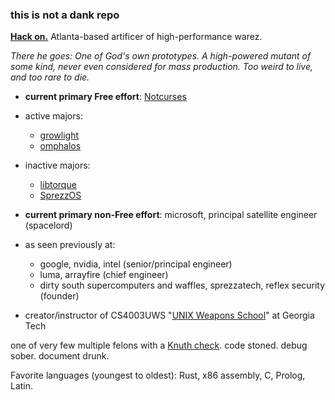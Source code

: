 ### this is not a dank repo

**[Hack on.](https://nick-black.com/dankwiki/index.php/Hack_on)** Atlanta-based artificer of high-performance warez.

*There he goes: One of God's own prototypes.
A high-powered mutant of some kind, never even considered for mass production.
Too weird to live, and too rare to die.*

* **current primary Free effort**: [Notcurses](https://github.com/dankamongmen/notcurses)
* active majors:
    * [growlight](https://github.com/dankamongmen/growlight)
    * [omphalos](https://github.com/dankamongmen/omphalos)
* inactive majors:
    * [libtorque](https://github.com/dankamongmen/libtorque)
    * [SprezzOS](https://sprezzos.com)

* **current primary non-Free effort**: microsoft, principal satellite engineer (spacelord)
* as seen previously at:
    * google, nvidia, intel (senior/principal engineer)
    * luma, arrayfire (chief engineer)
    * dirty south supercomputers and waffles, sprezzatech, reflex security (founder)
* creator/instructor of CS4003UWS "[UNIX Weapons School](https://nick-black.com/dankwiki/index.php/UNIX_Weapons_School)" at Georgia Tech

one of very few multiple felons with a [Knuth check](https://en.wikipedia.org/wiki/Knuth_reward_check).
code stoned. debug sober. document drunk.

Favorite languages (youngest to oldest): Rust, x86 assembly, C, Prolog, Latin.
